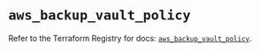 # `aws_backup_vault_policy`

Refer to the Terraform Registry for docs: [`aws_backup_vault_policy`](https://registry.terraform.io/providers/hashicorp/aws/5.48.0/docs/resources/backup_vault_policy).
